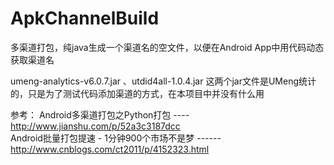# ApkChannelBuild
多渠道打包，纯java生成一个渠道名的空文件，以便在Android App中用代码动态获取渠道名

umeng-analytics-v6.0.7.jar 、utdid4all-1.0.4.jar 这两个jar文件是UMeng统计的，只是为了测试代码添加渠道的方式，在本项目中并没有什么用  

参考：
Android多渠道打包之Python打包 ---- http://www.jianshu.com/p/52a3c3187dcc  
Android批量打包提速 - 1分钟900个市场不是梦 ------ http://www.cnblogs.com/ct2011/p/4152323.html

